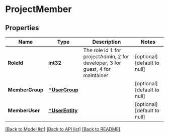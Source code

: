 # ProjectMember

## Properties
Name | Type | Description | Notes
------------ | ------------- | ------------- | -------------
**RoleId** | **int32** | The role id 1 for projectAdmin, 2 for developer, 3 for guest, 4 for maintainer | [optional] [default to null]
**MemberGroup** | [***UserGroup**](UserGroup.md) |  | [optional] [default to null]
**MemberUser** | [***UserEntity**](UserEntity.md) |  | [optional] [default to null]

[[Back to Model list]](../README.md#documentation-for-models) [[Back to API list]](../README.md#documentation-for-api-endpoints) [[Back to README]](../README.md)


